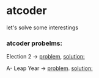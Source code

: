 # atcoder
let's solve some interestings 

### atcoder probelms: 
Election 2 ->  [problem](https://atcoder.jp/contests/abc366/tasks/abc366_a), [solution:](https://github.com/0xsadik/atcoder/blob/main/election2.cpp)

A- Leap Year -> [problem](https://atcoder.jp/contests/abc365/tasks/abc365_a). [solution:](https://github.com/0xsadik/atcoder/blob/main/Leap_year.cpp)
